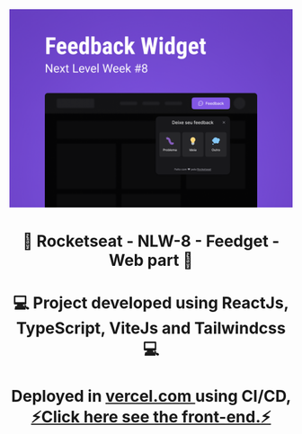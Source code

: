 <img src="photo_readme/Capa.png">
<h1 align = "center">
    🚀 Rocketseat - NLW-8 - Feedget - Web part 🚀
</h1>
<h1 align = "center">
    💻 Project developed using ReactJs, TypeScript, ViteJs and Tailwindcss 💻
</h1>
<h1 align = "center">
    Deployed in 
    <a href="https://vercel.com/">
        vercel.com
    </a> 
    using CI/CD, 
    <a href="https://nlw-8-web-eight.vercel.app/">
        ⚡Click here see the front-end.⚡
    </a> 
</h1>
